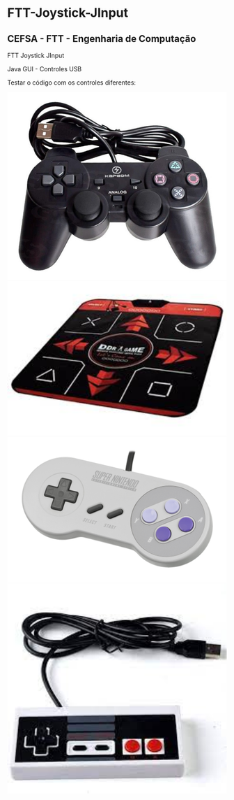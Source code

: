 # FTT-Joystick-JInput
## CEFSA - FTT - Engenharia de Computação

FTT Joystick JInput

Java GUI - Controles USB

Testar o código com os controles diferentes:

<img src="img/j1.jpg" width="600px">
<img src="img/j2.jpg" width="600px">
<img src="img/j3.jpg" width="600px">
<img src="img/j4.jpg" width="600px">
